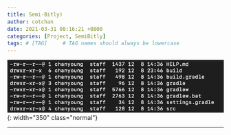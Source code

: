 ```yaml
---
title: Semi-Bitly) 
author: cotchan
date: 2021-03-31 08:16:21 +0800
categories: [Project, SemiBitly]
tags: # [TAG]     # TAG names should always be lowercase
---
```


![Desktop View](/assets/img/post/spring-boot/2020-12-10-spring-boot-how-to-build.png){: width="350" class="normal"}







---



